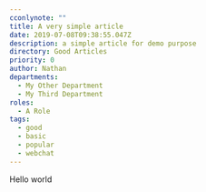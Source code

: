 ```yaml
---
cconlynote: ""
title: A very simple article
date: 2019-07-08T09:38:55.047Z
description: a simple article for demo purpose
directory: Good Articles
priority: 0
author: Nathan
departments: 
  - My Other Department
  - My Third Department
roles:
  - A Role
tags:
  - good
  - basic
  - popular
  - webchat
---
```

Hello world
